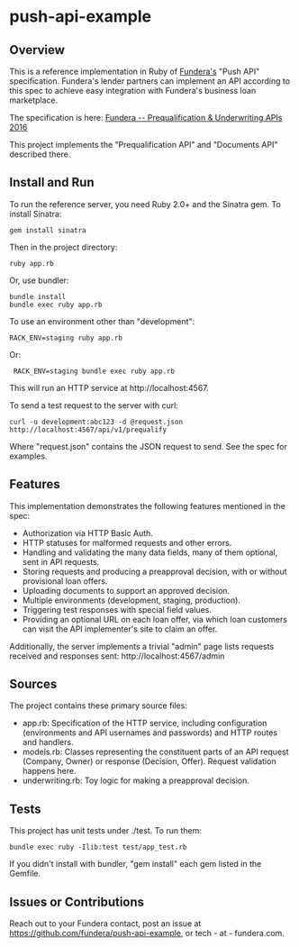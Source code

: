 # push-api-example

## Overview

This is a reference implementation in Ruby of [Fundera's](https://www.fundera.com) "Push API" specification.  Fundera's lender partners can implement an API according to this spec to achieve easy integration with Fundera's business loan marketplace.

The specification is here:
[Fundera -- Prequalification & Underwriting APIs 2016](https://docs.google.com/document/d/1cG1Q4vtQ4y3AGq-bO0u0Q9KuicqqHoFOFQ6Xry76G3E/edit)

This project implements the "Prequalification API" and "Documents API" described there.

## Install and Run

To run the reference server, you need Ruby 2.0+ and the Sinatra gem.  To install Sinatra:

    gem install sinatra

Then in the project directory:

    ruby app.rb

Or, use bundler:

    bundle install
    bundle exec ruby app.rb

To use an environment other than "development":

    RACK_ENV=staging ruby app.rb

Or:

     RACK_ENV=staging bundle exec ruby app.rb

This will run an HTTP service at http://localhost:4567.

To send a test request to the server with curl:

    curl -u development:abc123 -d @request.json http://localhost:4567/api/v1/prequalify

Where "request.json" contains the JSON request to send.  See the spec for examples.

## Features

This implementation demonstrates the following features mentioned in the spec:

* Authorization via HTTP Basic Auth.
* HTTP statuses for malformed requests and other errors.
* Handling and validating the many data fields, many of them optional, sent in API requests.
* Storing requests and producing a preapproval decision, with or without provisional loan offers.
* Uploading documents to support an approved decision.
* Multiple environments (development, staging, production).
* Triggering test responses with special field values.
* Providing an optional URL on each loan offer, via which loan customers can visit the API implementer's site to claim an offer.

Additionally, the server implements a trivial "admin" page lists requests received and responses sent:
http://localhost:4567/admin

## Sources

The project contains these primary source files:
* app.rb: Specification of the HTTP service, including configuration (environments and API usernames and passwords) and HTTP routes and handlers.
* models.rb: Classes representing the constituent parts of an API request (Company, Owner) or response (Decision, Offer).  Request validation happens here.
* underwriting.rb: Toy logic for making a preapproval decision.

## Tests

This project has unit tests under ./test.  To run them:

    bundle exec ruby -Ilib:test test/app_test.rb

If you didn't install with bundler, "gem install" each gem listed in the Gemfile.

## Issues or Contributions

Reach out to your Fundera contact, post an issue at https://github.com/fundera/push-api-example, or tech - at - fundera.com.
